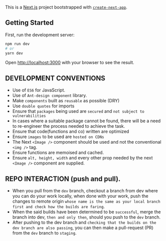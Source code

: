 This is a [Next.js](https://nextjs.org/) project bootstrapped with [`create-next-app`](https://github.com/vercel/next.js/tree/canary/packages/create-next-app).

## Getting Started

First, run the development server:

```bash
npm run dev
# or
yarn dev
```

Open [http://localhost:3000](http://localhost:3000) with your browser to see the result.

## DEVELOPMENT CONVENTIONS

-   Use of `ES6` for JavaScript.
-   Use of `Ant-design component` library.
-   Make `components` built as `reusable` as possible (DRY)
-   Use `double quotes` for imports
-   Ensure that `packages` being used are `secured` and `not subject to vulnerabilities`
-   In cases where a suitable package cannot be found, there will be a need to re-engineer the process needed to achieve the task.
-   Ensure that code(functions and co) written are optimized
-   Ensure `images` to be used are `hosted on CDNs`
-   The Next `<Image />` component should be used and not the conventional `<img />` tag.
-   Ensure functions are memoised and cached.
-   Ensure `alt, height, width` and every other prop needed by the next `<Image />` component are supplied.

## REPO INTERACTION (push and pull).

-   When you pull from the `dev` branch, checkout a branch from dev where you can do your work locally, when done with your work, push the changes to remote origin `whose name is the same as your local branch first and check how the builds are faring`.
-   When the said builds have been determined to be `successful`, merge the branch into dev, `then and only then`, should you push to the `dev` branch.
-   After pushing to the dev branch and `checking that the builds on the dev branch are also passing`, you can then make a pull-request (PR) from the `dev` branch to `staging`.
